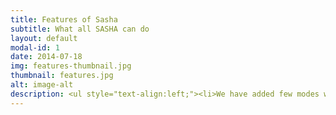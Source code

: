 ```yaml
---
title: Features of Sasha
subtitle: What all SASHA can do
layout: default
modal-id: 1
date: 2014-07-18
img: features-thumbnail.jpg
thumbnail: features.jpg
alt: image-alt
description: <ul style="text-align:left;"><li>We have added few modes which can help the user<ul><li>Night Mode- In the night mode of the bot, appliances other than balcony lights, fans and AC are automatically switches off.</li><li>Day Mode- In the day mode, bot turns off all lights and turns on Fans and TV.</li><li>Power saving/Green Mode- As the name suggest, this mode turns off all the extra light, fans, extra appliances running.</li><li>ALL command- In this we can switch all deivces on/off in one go.</li></ul></li><li> Password protected.</li><li> Can change password.</li><li> Informs the owners of chatbot for password change through E-Mail.</li><li> Asks the user for name and assigns the chat a particular name and creates a DataBase for the Same.</li><li> Can detect various commands like hi,hello etc and reply accordingly.</li><li> Can switch on/off fans lights etc via commands.</li><li> Logs the commands into a csv file for history reference.</li><li> If a device is On and someone inputs to on it, bot replies with message as it\'s already on and vice-versa.</li><li> It replies in an informative manner when someone ask it what can it do, etc.</li> <li> The code for Alexa integration is ready and we are waiting for the hardware to arrive.</li><li> It can tell us jokes.</li><li> It can tell us current news when typed the section of news required like sports news, etc both in written as well as audio format.</li><li> It can tell weather reports of over 500 cities of India when asked to /"Tell weather of _City_/", etc. </li></ul>
---
```

